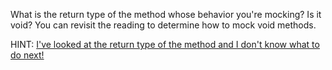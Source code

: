 What is the return type of the method whose behavior you're mocking? Is it void?
You can revisit the reading to determine how to mock void methods.

HINT:
[I've looked at the return type of the method and I don't know what to do next!](hints/hint-08.md)
